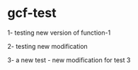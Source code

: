 # gcf-test

1- testing new version of function-1

2- testing new modification

3- a new test - new modification for test 3
